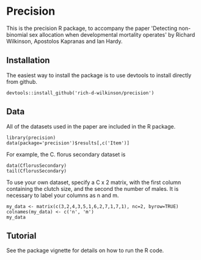 # Precision

This is the precision R package, to accompany the paper 'Detecting non-binomial sex allocation when developmental mortality operates' by Richard Wilkinson, Apostolos Kapranas and Ian Hardy.

## Installation

The easiest way to  install the package is to use devtools to install directly from github.

```
devtools::install_github('rich-d-wilkinson/precision')
```

## Data 

All of the datasets used in the paper are included in the R package. 

```
library(precision)
data(package='precision')$results[,c('Item')]
```

For example, the C. florus secondary dataset is

```
data(CflorusSecondary)
tail(CflorusSecondary)
```

To use your own dataset, specify a C x 2 matrix, with the first column containing the clutch size, and the second the number of males. It is necessary to label your columns as n and m.

```
my_data <- matrix(c(3,2,4,3,5,1,6,2,7,1,7,1), nc=2, byrow=TRUE)
colnames(my_data) <- c('n', 'm')
my_data
```

## Tutorial

See the package vignette for details on how to run the R code.